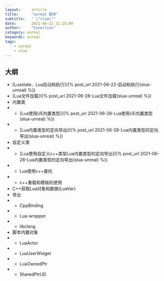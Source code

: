 ```yaml
---
layout:     article
title:      "unreal 脚本"
subtitle:   " \"slua\""
date:       2021-06-22 11:25:00
author:     "Conerlius"
category: unreal
keywords: unreal
tags:
    - unreal
    - slua
---
```


## 大纲

- [Luastate、Lua启动和执行]({% post_url 2021-06-22-启动和执行(slua-unreal) %})
- [Lua文件加载]({% post_url 2021-06-28-Lua文件加载(slua-unreal) %})
- 内置类
- - [Lua使用UE内置类型]({% post_url 2021-06-28-Lua使用UE内置类型(slua-unreal) %})
- - [Lua内置类型的定向导出]({% post_url 2021-06-28-Lua内置类型的定向导出(slua-unreal) %})
- 自定义类
- - [Lua使用自定义c++类型Lua内置类型的定向导出]({% post_url 2021-06-28-Lua内置类型的定向导出(slua-unreal) %})
- - Lua使用c++委托
- - c++重载和模板的使用
- C++获取Lua对象和数据(LuaVar)
- 导出
- - CppBinding
- - Lua-wrapper
- - libclang
- 脚本内置对象
- - LuaActor
- - LuaUserWidget
- - LuaOwnedPtr
- - SharedPtrUD